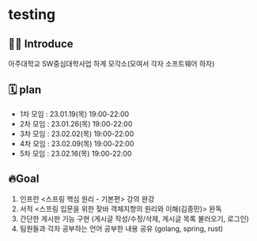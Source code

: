 # testing

## 👩‍💻 Introduce
아주대학교 SW중심대학사업 하계 모각소(모여서 각자 소프트웨어 하자) 

## 🗓 plan
- 1차 모임 : 23.01.19(목) 19:00-22:00
- 2차 모임 : 23.01.26(목) 19:00-22:00
- 3차 모임 : 23.02.02(목) 19:00-22:00
- 4차 모임 : 23.02.09(목) 19:00-22:00
- 5차 모임 : 23.02.16(목) 19:00-22:00


## 🔥Goal
1. 인프런 <스프링 핵심 원리 - 기본편> 강의 완강
2. 서적 <스프링 입문을 위한 잦바 객체지향의 원리와 이해(김종민)> 완독
3. 간단한 게시판 기능 구현 (게시글 작성/수정/삭제, 게시글 목록 불러오기, 로그인)
4. 팀원들과 각자 공부하는 언어 공부한 내용 공유 (golang, spring, rust)
